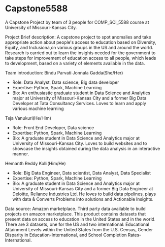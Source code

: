 # Capstone5588
A Capstone Project by team of 3 people for COMP_SCI_5588 course at University of Missouri-Kansas City.

Project Brief description:
A capstone project to spot anomalies and take appropriate action about people's access to education based on Diversity, Equity, and Inclusiona,on various groups in the US and around the world. Research is carried out to learn the insights needed for the government to take steps for improvement of education access to all people, which leads to development, based on a variety of elements available in the data.

Team introduction:
Bindu Parvati Jonnala Gadda(She/Her)
* Role: Data Analyst, Data science, Big data developer
* Expertise: Python, Spark, Machine Learning
* Bio: An enthusiastic graduate student in Data Science and Analytics major at University of Missouri-Kansas City and a former Big Data Developer at Tata Consultancy Services. Loves to learn and apply various machine learning 
    
Teja Vanukuri(He/Him)
* Role: Front End Developer, Data science
* Expertise: Python, Spark, Machine Learning
* Bio: A graduate student in Data Science and Analytics major at University of Missouri-Kansas City. Loves to build websites and to showcase the insights obtained during the data analysis in an interactive manner.

Hemanth Reddy Kolli(Him/He)
* Role: Big Data Engineer, Data scientist, Data Analyst, Data Specialist
* Expertise: Python, Spark, Machine Learning
* Bio: A graduate student in Data Science and Analytics major at University of Missouri-Kansas City and a former Big Data Engineer at Deloitte, Reliance Industries Ltd. He loves to build data pipelines, plays with data & Converts Problems into solutions and Actionable Insights.  


Data source:
Amazon marketplace. Third party data available to build projects on amazon marketplace.
This product contains datasets that present data on access to education in the United States and in the world. 
There are 3 datasets, one for the US and two international: Educational Attainment Levels within the United States from the U.S. Census, Gender Disparity in Education-International, and School Completion Rates-International.
